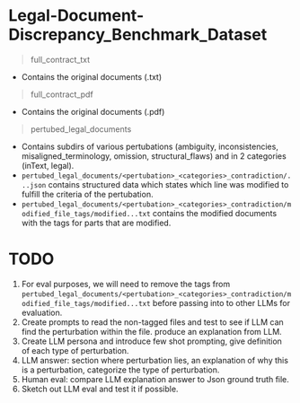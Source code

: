 # Legal-Document-Discrepancy_Benchmark_Dataset

> full_contract_txt
- Contains the original documents (.txt)

> full_contract_pdf
- Contains the original documents (.pdf)

> pertubed_legal_documents
- Contains subdirs of various pertubations (ambiguity, inconsistencies, misaligned_terminology, omission, structural_flaws) and in 2 categories (inText, legal).
- `pertubed_legal_documents/<pertubation>_<categories>_contradiction/...json` contains structured data which states which line was modified to fulfill the criteria of the pertubation. 
- `pertubed_legal_documents/<pertubation>_<categories>_contradiction/modified_file_tags/modified...txt` contains the modified documents with the tags for parts that are modified.

# TODO
1. For eval purposes, we will need to remove the tags from `pertubed_legal_documents/<pertubation>_<categories>_contradiction/modified_file_tags/modified...txt` before passing into to other LLMs for evaluation.
2. Create prompts to read the non-tagged files and test to see if LLM can find the perturbation within the file. produce an explanation from LLM.
3. Create LLM persona and introduce few shot prompting, give definition of each type of perturbation.
4. LLM answer: section where perturbation lies, an explanation of why this is a perturbation, categorize the type of perturbation.
5. Human eval: compare LLM explanation answer to Json ground truth file.
6. Sketch out LLM eval and test it if possible.
